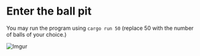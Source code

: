 # Enter the ball pit
You may run the program using `cargo run 50` (replace 50 with the number of balls of your choice.)

![Imgur](https://i.imgur.com/MosrPB3.gif)
